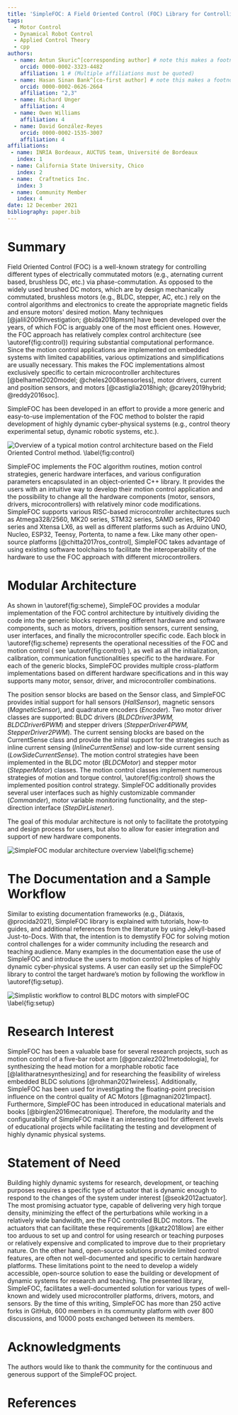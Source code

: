 ```yaml
---
title: 'SimpleFOC: A Field Oriented Control (FOC) Library for Controlling Brushless Direct Current (BLDC) and Stepper Motors'
tags: 
  - Motor Control
  - Dynamical Robot Control
  - Applied Control Theory
  - cpp
authors:
  - name: Antun Skuric^[corresponding author] # note this makes a footnote saying 'co-first author'
    orcid: 0000-0002-3323-4482
    affiliation: 1 # (Multiple affiliations must be quoted)
  - name: Hasan Sinan Bank^[co-first author] # note this makes a footnote saying 'co-first author'
    orcid: 0000-0002-0626-2664
    affiliation: "2,3"
  - name: Richard Unger
    affiliation: 4
  - name: Owen Williams
    affiliation: 4
  - name: David González-Reyes
    orcid: 0000-0002-1535-3007
    affiliation: 4
affiliations:
 - name: INRIA Bordeaux, AUCTUS team, Université de Bordeaux
   index: 1
 - name: California State University, Chico
   index: 2
 - name:  Craftnetics Inc.
   index: 3
 - name: Community Member
   index: 4
date: 12 December 2021
bibliography: paper.bib
---
```


# Summary

Field Oriented Control (FOC) is a well-known strategy for controlling different types of electrically commutated motors (e.g., aternating current based, brushless DC, etc.) via phase-commutation. As opposed to the widely used brushed DC motors, which are by design mechanically commutated, brushless motors (e.g., BLDC, stepper, AC, etc.) rely on the control algorithms and electronics to create the appropriate magnetic fields and ensure motors' desired motion. Many techniques [@jalili2009investigation; @bida2018pmsm] have been developed over the years, of which FOC is arguably one of the most efficient ones. However, the FOC approach has relatively complex control architecture (see \autoref{fig:control}) requiring substantial computational performance. Since the motion control applications are implemented on embedded systems with limited capabilities, various optimizations and simplifications are usually necessary. This makes the FOC implementations almost exclusively specific to certain microcontroller architectures [@belhamel2020model; @cheles2008sensorless], motor drivers, current and position sensors, and motors [@castiglia2018high; @carey2019hybrid; @reddy2016soc].

SimpleFOC has been developed in an effort to provide a more generic and easy-to-use implementation of the FOC method to bolster the rapid development of highly dynamic cyber-physical systems (e.g., control theory experimental setup, dynamic robotic systems, etc.). 

![Overview of a typical motion control architecture based on the Field Oriented Control method. \label{fig:control}](control.png)

SimpleFOC implements the FOC algorithm routines, motion control strategies, generic hardware interfaces, and various configuration parameters encapsulated in an object-oriented C++ library. It provides the users with an intuitive way to develop their motion control application and the possibility to change all the hardware components (motor, sensors, drivers, microcontrollers) with relatively minor code modifications. SimpleFOC supports various RISC-based microcontroller architectures such as Atmega328/2560, MK20 series, STM32 series, SAMD series, RP2040 series and Xtensa LX6, as well as different platforms such as Arduino UNO, Nucleo, ESP32, Teensy, Portenta, to name a few.  Like many other open-source platforms [@chitta2017ros_control], SimpleFOC takes advantage of using existing software toolchains to facilitate the interoperability of the hardware to use the FOC approach with different microcontrollers. 



# Modular Architecture

As shown in \autoref{fig:scheme}, SimpleFOC provides a modular implementation of the FOC control architecture by intuitively dividing the code into the generic blocks representing different hardware and software components, such as motors, drivers, position sensors, current sensing, user interfaces, and finally the microcontroller specific code.  Each block in \autoref{fig:scheme} represents the operational necessities of the FOC and motion control ( see \autoref{fig:control} ), as well as all the initialization, calibration, communication functionalities specific to the hardware. For each of the generic blocks, SimpleFOC provides multiple cross-platform implementations based on different hardware specifications and in this way supports many motor, sensor, driver, and microcontroller combinations. 

The position sensor blocks are based on the Sensor class, and SimpleFOC provides initial support for hall sensors (*HallSensor*), magnetic sensors (*MagneticSensor*), and quadrature encoders (*Encoder*). Two motor driver classes are supported: BLDC drivers (*BLDCDriver3PWM, BLDCDriver6PWM*) and stepper drivers (*StepperDriver4PWM, StepperDriver2PWM*). The current sensing blocks are based on the CurrentSense class and provide the initial support for the strategies such as inline current sensing (*InlineCurrentSense*)  and low-side current sensing (*LowSideCurrentSense*). The motion control strategies have been implemented in the BLDC motor (*BLDCMotor*) and stepper motor (*StepperMotor*) classes. The motion control classes implement numerous strategies of motion and torque control, \autoref{fig:control} shows the implemented position control strategy. SimpleFOC additionally provides several user interfaces such as highly customizable commander (*Commander*), motor variable monitoring functionality, and the step-direction interface (*StepDirListener*).

The goal of this modular architecture is not only to facilitate the prototyping and design process for users, but also to allow for easier integration and support of new hardware components.

![ SimpleFOC modular architecture overview \label{fig:scheme}](architecture.png)

# The Documentation and a Sample Workflow
Similar to existing documentation frameworks (e.g., Diátaxis, @procida2021), SimpleFOC library is explained with tutorials, how-to guides, and additional references from the literature by using Jekyll-based Just-to-Docs. With that, the intention is to demystify FOC for solving motion control challenges for a wider community including the research and teaching audience. Many examples in the documentation ease the use of SimpleFOC and introduce the users to motion control principles of highly dynamic cyber-physical systems. A user can easily set up the SimpleFOC library to control the target hardware’s motion by following the workflow in \autoref{fig:setup}.

![Simplistic workflow to control BLDC motors with simpleFOC \label{fig:setup}](setup.png)

# Research Interest
SimpleFOC has been a valuable base for several research projects, such as motion control of a five-bar robot arm [@gonzalez2021metodologia], for synthesizing the head motion for a morphable robotic face [@lalitharatnesynthesizing] and for researching the feasibility of wireless embedded BLDC solutions [@rohman2021wireless]. Additionally, SimpleFOC has been used for investigating the floating-point precision influence on the control quality of AC Motors [@magnani2021impact]. Furthermore, SimpleFOC has been introduced in educational materials and books [@birglen2016mecatronique]. Therefore, the modularity and the configurability of SimpleFOC make it an interesting tool for different levels of educational projects while facilitating the testing and development of highly dynamic physical systems.

# Statement of Need
Building highly dynamic systems for research, development, or teaching purposes requires a specific type of actuator that is dynamic enough to respond to the changes of the system under interest [@seok2012actuator]. The most promising actuator type, capable of delivering very high torque density, minimizing the effect of the perturbations while working in a relatively wide bandwidth, are the FOC controlled BLDC motors. The actuators that can facilitate these requirements [@katz2018low] are either too arduous to set up and control for using research or teaching purposes or relatively expensive and complicated to improve due to their proprietary nature. On the other hand, open-source solutions provide limited control features, are often not well-documented and specific to certain hardware platforms. These limitations point to the need to develop a widely accessible, open-source solution to ease the building or development of dynamic systems for research and teaching. The presented library, SimpleFOC, facilitates a well-documented solution for various types of well-known and widely used microcontroller platforms, drivers, motors, and sensors. By the time of this writing, SimpleFOC has more than 250 active forks in GitHub, 600 members in its community platform with over 800 discussions, and 10000 posts exchanged between its members.

# Acknowledgments
The authors would like to thank the community for the continuous and generous support of the SimpleFOC project.

# References
